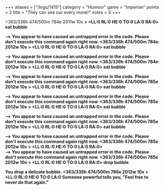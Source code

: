 +++
aliases = ["/logs/1415"]
category = "Humour"
game = "Imperian"
points = 2
title = "They can see our every move!"
votes = 4
+++

<363/336h 474/500m 784e 2011w 10x <ebpp> <b>> <LL:0 RL:0 HE:0 TO:0 LA:0 RA:0>  eat bubble

--> You appear to have caused an untrapped error in the code. Please don't 
execute this command again right now.
<363/336h 474/500m 784e 2012w 10x <ebpp> <b>> <LL:0 RL:0 HE:0 TO:0 LA:0 RA:0>  eat bubble

--> You appear to have caused an untrapped error in the code. Please don't 
execute this command again right now.
<363/336h 474/500m 784e 2012w 10x <ebpp> <b>> <LL:0 RL:0 HE:0 TO:0 LA:0 RA:0>  eat bubble

--> You appear to have caused an untrapped error in the code. Please don't 
execute this command again right now.
<363/336h 474/500m 785e 2012w 10x <ebpp> <b>> <LL:0 RL:0 HE:0 TO:0 LA:0 RA:0>  eat bubble

--> You appear to have caused an untrapped error in the code. Please don't 
execute this command again right now.
<363/336h 474/500m 785e 2012w 10x <ebpp> <b>> <LL:0 RL:0 HE:0 TO:0 LA:0 RA:0>  eat bubble

--> You appear to have caused an untrapped error in the code. Please don't 
execute this command again right now.
<363/336h 474/500m 785e 2012w 10x <ebpp> <b>> <LL:0 RL:0 HE:0 TO:0 LA:0 RA:0>  eat bubble

--> You appear to have caused an untrapped error in the code. Please don't 
execute this command again right now.
<363/336h 474/500m 785e 2012w 10x <ebpp> <b>> <LL:0 RL:0 HE:0 TO:0 LA:0 RA:0>  
--> You appear to have caused an untrapped error in the code. Please don't 
execute this command again right now.
<363/336h 474/500m 785e 2012w 10x <ebpp> <b>> <LL:0 RL:0 HE:0 TO:0 LA:0 RA:0>  drop bubble

You drop a delicate bubble.
<363/336h 474/500m 786e 2012w 10x <ebpp> <b>> <LL:0 RL:0 HE:0 TO:0 LA:0
Someone powerful tells you, "Feel free to never do that again."
